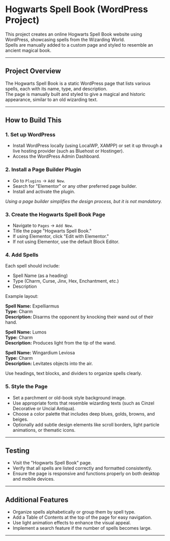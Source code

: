 # Hogwarts Spell Book (WordPress Project)

This project creates an online Hogwarts Spell Book website using WordPress, showcasing spells from the Wizarding World.  
Spells are manually added to a custom page and styled to resemble an ancient magical book.

---

## Project Overview

The Hogwarts Spell Book is a static WordPress page that lists various spells, each with its name, type, and description.  
The page is manually built and styled to give a magical and historic appearance, similar to an old wizarding text.

---

## How to Build This

### 1. Set up WordPress

- Install WordPress locally (using LocalWP, XAMPP) or set it up through a live hosting provider (such as Bluehost or Hostinger).
- Access the WordPress Admin Dashboard.

### 2. Install a Page Builder Plugin

- Go to `Plugins` → `Add New`.
- Search for "Elementor" or any other preferred page builder.
- Install and activate the plugin.

*Using a page builder simplifies the design process, but it is not mandatory.*

### 3. Create the Hogwarts Spell Book Page

- Navigate to `Pages` → `Add New`.
- Title the page "Hogwarts Spell Book."
- If using Elementor, click "Edit with Elementor."
- If not using Elementor, use the default Block Editor.

### 4. Add Spells

Each spell should include:

- Spell Name (as a heading)
- Type (Charm, Curse, Jinx, Hex, Enchantment, etc.)
- Description

Example layout:

**Spell Name:** Expelliarmus  
**Type:** Charm  
**Description:** Disarms the opponent by knocking their wand out of their hand.

**Spell Name:** Lumos  
**Type:** Charm  
**Description:** Produces light from the tip of the wand.

**Spell Name:** Wingardium Leviosa  
**Type:** Charm  
**Description:** Levitates objects into the air.

Use headings, text blocks, and dividers to organize spells clearly.

### 5. Style the Page

- Set a parchment or old-book style background image.
- Use appropriate fonts that resemble wizarding texts (such as Cinzel Decorative or Uncial Antiqua).
- Choose a color palette that includes deep blues, golds, browns, and beiges.
- Optionally add subtle design elements like scroll borders, light particle animations, or thematic icons.

---

## Testing

- Visit the "Hogwarts Spell Book" page.
- Verify that all spells are listed correctly and formatted consistently.
- Ensure the page is responsive and functions properly on both desktop and mobile devices.

---

## Additional Features

- Organize spells alphabetically or group them by spell type.
- Add a Table of Contents at the top of the page for easy navigation.
- Use light animation effects to enhance the visual appeal.
- Implement a search feature if the number of spells becomes large.

---



